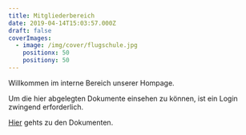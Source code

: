 ```yaml
---
title: Mitgliederbereich
date: 2019-04-14T15:03:57.000Z
draft: false
coverImages:
  - image: /img/cover/flugschule.jpg
    positionx: 50
    positiony: 50
---
```

Willkommen im interne Bereich unserer Hompage.

Um die hier abgelegten Dokumente einsehen zu können, ist ein Login zwingend erforderlich.

[Hier](https://drive.google.com/drive/folders/0ANu6_Zpq5akJUk9PVA) gehts zu den Dokumenten.
